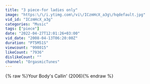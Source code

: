 ```yaml
---
title: "3 piece-for ladies only"
image: "https:\/\/i.ytimg.com\/vi\/ICzmHcX_a3g\/hqdefault.jpg"
vid_id: "ICzmHcX_a3g"
categories: "Music"
tags: ["piece"]
date: "2022-04-27T12:01:26+03:00"
vid_date: "2008-04-13T06:20:00Z"
duration: "PT5M51S"
viewcount: "998015"
likeCount: "7936"
dislikeCount: ""
channel: "OrgasmicTunes"
---
```

{% raw %}Your Body's Callin' (2006){% endraw %}
